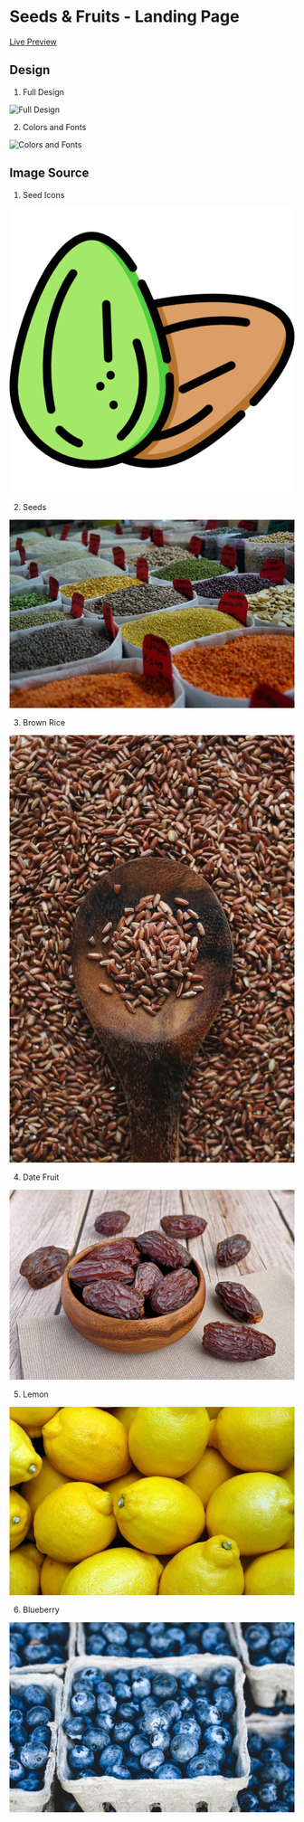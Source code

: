 # Seeds & Fruits - Landing Page

[Live Preview](https://elbhiruni.github.io/odin-landing-page/)

## Design

1. Full Design

![Full Design](https://cdn.statically.io/gh/TheOdinProject/curriculum/main/foundations/html_css/project/odin-project.png)

2. Colors and Fonts

![Colors and Fonts](https://cdn.statically.io/gh/TheOdinProject/curriculum/main/foundations/html_css/project/colors_and_stuff.png)

## Image Source

1. Seed Icons

[![Seed icons created by Freepik - Flaticon](/images/seeds.png)](https://www.flaticon.com/free-icons/seed "seed icons")

2. Seeds

[![Photo by Viktor Smith from Pexels](/images/pexels-viktor-smith-1393382.jpg)](https://www.pexels.com/photo/assorted-color-beans-in-sack-1393382)

3. Brown Rice

[![Photo by Polina Tankilevitch from Pexels](/images/pexels-polina-tankilevitch-4110253.jpg)](https://www.pexels.com/photo/close-up-photo-of-brown-rice-on-wooden-spoon-4110253/)

4. Date Fruit

[![Photo by pictavio from Pixabay](/images/dates-g28b618447_640.jpg)](https://pixabay.com/photos/dates-medjool-fruit-dried-6638822/)

5. Lemon

[![Photo by Richrdjohn from Pixabay](/images/lemons-ga73159156_640.jpg)](https://pixabay.com/photos/lemons-yellow-food-fruit-fresh-2039830/)

6. Blueberry

[![Photo by veeterzy from Pexels](/images/pexels-veeterzy-70862.jpg)](https://www.pexels.com/photo/blueberry-fruit-on-gray-container-70862/)
